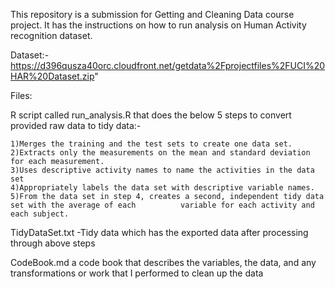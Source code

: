 This repository is a submission for Getting and Cleaning Data course project. It has the instructions on how to run analysis on Human Activity recognition dataset.

Dataset:-https://d396qusza40orc.cloudfront.net/getdata%2Fprojectfiles%2FUCI%20HAR%20Dataset.zip"

Files:

R script called run_analysis.R that does the below 5 steps to convert provided raw data to tidy data:-

    1)Merges the training and the test sets to create one data set.
    2)Extracts only the measurements on the mean and standard deviation for each measurement.
    3)Uses descriptive activity names to name the activities in the data set
    4)Appropriately labels the data set with descriptive variable names.
    5)From the data set in step 4, creates a second, independent tidy data set with the average of each          variable for each activity and each subject.

TidyDataSet.txt -Tidy data  which has the exported data after processing through above steps

CodeBook.md a code book that describes the variables, the data, and any transformations or work that I performed to clean up the data


